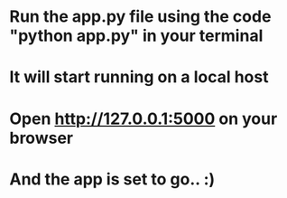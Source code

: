 # Run the app.py file using the code "python app.py" in your terminal
# It will start running on a local host
# Open http://127.0.0.1:5000 on your browser
# And the app is set to go.. :)
